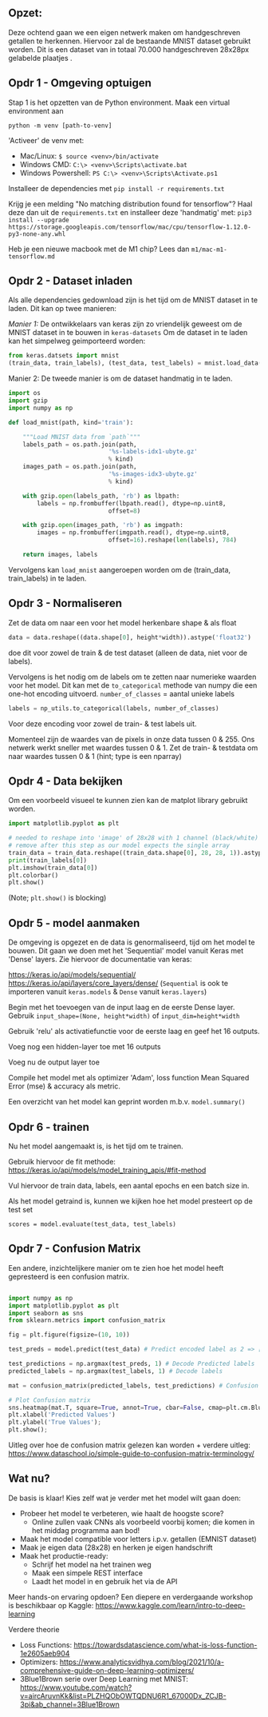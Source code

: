 
Opzet:
--
Deze ochtend gaan we een eigen netwerk maken om handgeschreven getallen te herkennen. Hiervoor zal de bestaande MNIST dataset gebruikt worden. 
Dit is een dataset van in totaal 70.000 handgeschreven 28x28px gelabelde plaatjes . 

Opdr 1 - Omgeving optuigen
--
Stap 1 is het opzetten van de Python environment. 
Maak een virtual environment aan 

`python -m venv [path-to-venv]`

'Activeer' de venv met:
 - Mac/Linux: `$ source <venv>/bin/activate`
 - Windows CMD: `C:\> <venv>\Scripts\activate.bat`
 - Windows Powershell: `PS C:\> <venv>\Scripts\Activate.ps1`
    
Installeer de dependencies met `pip install -r requirements.txt`

Krijg je een melding "No matching distribution found for tensorflow"? Haal deze dan uit de `requirements.txt` en installeer deze 'handmatig' met:
`pip3 install --upgrade https://storage.googleapis.com/tensorflow/mac/cpu/tensorflow-1.12.0-py3-none-any.whl`

Heb je een nieuwe macbook met de M1 chip? Lees dan `m1/mac-m1-tensorflow.md`

Opdr 2 - Dataset inladen
--
Als alle dependencies gedownload zijn is het tijd om de MNIST dataset in te laden. Dit kan op twee manieren:

*Manier 1:*
De ontwikkelaars van keras zijn zo vriendelijk geweest om de MNIST dataset in te bouwen in `keras-datasets`
Om de dataset in te laden kan het simpelweg geimporteerd worden:

```python
from keras.datsets import mnist
(train_data, train_labels), (test_data, test_labels) = mnist.load_data()
```

Manier 2:
De tweede manier is om de dataset handmatig in te laden. 

```python
import os
import gzip
import numpy as np

def load_mnist(path, kind='train'):

    """Load MNIST data from `path`"""
    labels_path = os.path.join(path,
                            '%s-labels-idx1-ubyte.gz'
                            % kind)
    images_path = os.path.join(path,
                            '%s-images-idx3-ubyte.gz'
                            % kind)

    with gzip.open(labels_path, 'rb') as lbpath:
        labels = np.frombuffer(lbpath.read(), dtype=np.uint8,
                            offset=8)

    with gzip.open(images_path, 'rb') as imgpath:
        images = np.frombuffer(imgpath.read(), dtype=np.uint8,
                            offset=16).reshape(len(labels), 784)

    return images, labels
```

Vervolgens kan `load_mnist` aangeroepen worden om de (train_data, train_labels) in te laden.

Opdr 3 - Normaliseren
--

Zet de data om naar een voor het model herkenbare shape & als float

```python
data = data.reshape((data.shape[0], height*width)).astype('float32')
```

doe dit voor zowel de train & de test dataset (alleen de data, niet voor de labels).

Vervolgens is het nodig om de labels om te zetten naar numerieke waarden voor het model. Dit kan met de `to_categorical` methode van numpy die een one-hot encoding uitvoerd. `number_of_classes` = aantal unieke labels

```python
labels = np_utils.to_categorical(labels, number_of_classes)
```

Voor deze encoding voor zowel de train- & test labels uit. 

Momenteel zijn de waardes van de pixels in onze data tussen 0 & 255. Ons netwerk werkt sneller met waardes tussen 0 & 1. 
Zet de train- & testdata om naar waardes tussen 0 & 1 (hint; type is een nparray)

Opdr 4 - Data bekijken
--
Om een voorbeeld visueel te kunnen zien kan de matplot library gebruikt worden. 

```python
import matplotlib.pyplot as plt
```
```python
# needed to reshape into 'image' of 28x28 with 1 channel (black/white) form for matplotlib instead of single array.
# remove after this step as our model expects the single array
train_data = train_data.reshape((train_data.shape[0], 28, 28, 1)).astype('float32')
print(train_labels[0])
plt.imshow(train_data[0])
plt.colorbar()
plt.show()
```
(Note; `plt.show()` is blocking)


Opdr 5 - model aanmaken
--
De omgeving is opgezet en de data is genormaliseerd, tijd om het model te bouwen.
Dit gaan we doen met het 'Sequential' model vanuit Keras met 'Dense' layers. Zie hiervoor de documentatie van keras:

https://keras.io/api/models/sequential/
https://keras.io/api/layers/core_layers/dense/ 
(`Sequential` is ook te importeren vanuit `keras.models` & `Dense` vanuit `keras.layers`)

Begin met het toevoegen van de input laag en de eerste Dense layer.
Gebruik `input_shape=(None, height*width)` of `input_dim=height*width`

Gebruik 'relu' als activatiefunctie voor de eerste laag en geef het 16 outputs. 

Voeg nog een hidden-layer toe met 16 outputs

Voeg nu de output layer toe

Compile het model met als optimizer 'Adam', loss function Mean Squared Error (mse) & accuracy als metric.

Een overzicht van het model kan geprint worden m.b.v. `model.summary()`



Opdr 6 - trainen
--
Nu het model aangemaakt is, is het tijd om te trainen.

Gebruik hiervoor de fit methode:
https://keras.io/api/models/model_training_apis/#fit-method 

Vul hiervoor de train data, labels, een aantal epochs en een batch size in. 

Als het model getraind is, kunnen we kijken hoe het model presteert op de test set

`scores = model.evaluate(test_data, test_labels)`

Opdr 7 - Confusion Matrix
--
Een andere, inzichtelijkere manier om te zien hoe het model heeft gepresteerd is een confusion matrix. 

```python

import numpy as np
import matplotlib.pyplot as plt
import seaborn as sns
from sklearn.metrics import confusion_matrix

fig = plt.figure(figsize=(10, 10))

test_preds = model.predict(test_data) # Predict encoded label as 2 => [0, 0, 1, 0, 0, 0, 0, 0, 0, 0]

test_predictions = np.argmax(test_preds, 1) # Decode Predicted labels
predicted_labels = np.argmax(test_labels, 1) # Decode labels

mat = confusion_matrix(predicted_labels, test_predictions) # Confusion matrix

# Plot Confusion matrix
sns.heatmap(mat.T, square=True, annot=True, cbar=False, cmap=plt.cm.Blues)
plt.xlabel('Predicted Values')
plt.ylabel('True Values');
plt.show();
```

Uitleg over hoe de confusion matrix gelezen kan worden + verdere uitleg: https://www.dataschool.io/simple-guide-to-confusion-matrix-terminology/ 


Wat nu?
--
De basis is klaar! Kies zelf wat je verder met het model wilt gaan doen:

 - Probeer het model te verbeteren, wie haalt de hoogste score?
    - Online zullen vaak CNNs als voorbeeld voorbij komen; die komen in het middag programma aan bod!
 - Maak het model compatible voor letters i.p.v. getallen (EMNIST dataset)
 - Maak je eigen data (28x28) en herken je eigen handschrift
 - Maak het productie-ready:
    - Schrijf het model na het trainen weg
    - Maak een simpele REST interface
    - Laadt het model in en gebruik het via de API

Meer hands-on ervaring opdoen?
Een diepere en verdergaande workshop is beschikbaar op Kaggle:
https://www.kaggle.com/learn/intro-to-deep-learning  
 
Verdere theorie
 - Loss Functions: https://towardsdatascience.com/what-is-loss-function-1e2605aeb904
 - Optimizers: https://www.analyticsvidhya.com/blog/2021/10/a-comprehensive-guide-on-deep-learning-optimizers/
 - 3Blue1Brown serie over Deep Learning met MNIST: https://www.youtube.com/watch?v=aircAruvnKk&list=PLZHQObOWTQDNU6R1_67000Dx_ZCJB-3pi&ab_channel=3Blue1Brown 
